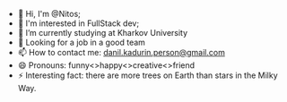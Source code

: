 - 👋 Hi, I'm @Nitos;
- 👀 I'm interested in FullStack dev;
- 🌱 I’m currently studying at Kharkov University
- 💞️ Looking for a job in a good team
- 📫 How to contact me: danil.kadurin.person@gmail.com
- 😄 Pronouns: funny<>happy<>creative<>friend
- ⚡ Interesting fact: there are more trees on Earth than stars in the Milky Way.
